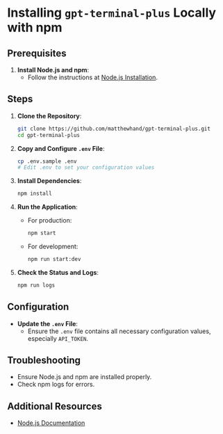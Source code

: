 # Installing `gpt-terminal-plus` Locally with npm

## Prerequisites

1. **Install Node.js and npm**:
    - Follow the instructions at [Node.js Installation](https://nodejs.org/).

## Steps

1. **Clone the Repository**:
    ```bash
    git clone https://github.com/matthewhand/gpt-terminal-plus.git
    cd gpt-terminal-plus
    ```

2. **Copy and Configure `.env` File**:
    ```bash
    cp .env.sample .env
    # Edit .env to set your configuration values
    ```

3. **Install Dependencies**:
    ```bash
    npm install
    ```

4. **Run the Application**:
    - For production:
      ```bash
      npm start
      ```
    - For development:
      ```bash
      npm run start:dev
      ```

5. **Check the Status and Logs**:
    ```bash
    npm run logs
    ```

## Configuration

- **Update the `.env` File**:
    - Ensure the `.env` file contains all necessary configuration values, especially `API_TOKEN`.

## Troubleshooting

- Ensure Node.js and npm are installed properly.
- Check npm logs for errors.

## Additional Resources

- [Node.js Documentation](https://nodejs.org/)

